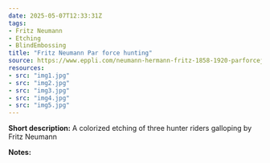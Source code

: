 ```yaml
---
date: 2025-05-07T12:33:31Z
tags:
- Fritz Neumann
- Etching
- BlindEmbossing
title: "Fritz Neumann Par force hunting"
source: https://www.eppli.com/neumann-hermann-fritz-1858-1920-parforcejagd.html#&gid=1&pid=6
resources:
- src: "img1.jpg"
- src: "img2.jpg"
- src: "img3.jpg"
- src: "img4.jpg"
- src: "img5.jpg"
---
```


**Short description:** A colorized etching of three hunter riders galloping by Fritz Neumann

**Notes:**
